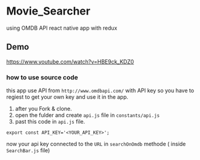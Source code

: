 
# Movie_Searcher
using OMDB API
react native app with redux 
## Demo
https://www.youtube.com/watch?v=HBE9ck_KDZ0

### how to use source code
this app use API from `http://www.omdbapi.com/` with API key so you have to regiest to get your own key and use it in the app.
1. after you Fork & clone.
2. open the fulder and create `api.js` file in `constants/api.js`
3. past this code in `api.js` file.

```
export const API_KEY='<YOUR_API_KEY>'; 

```
now your api key connected to the `URL` in `searchOnOmdb` methode ( inside `SearchBar.js` file)
